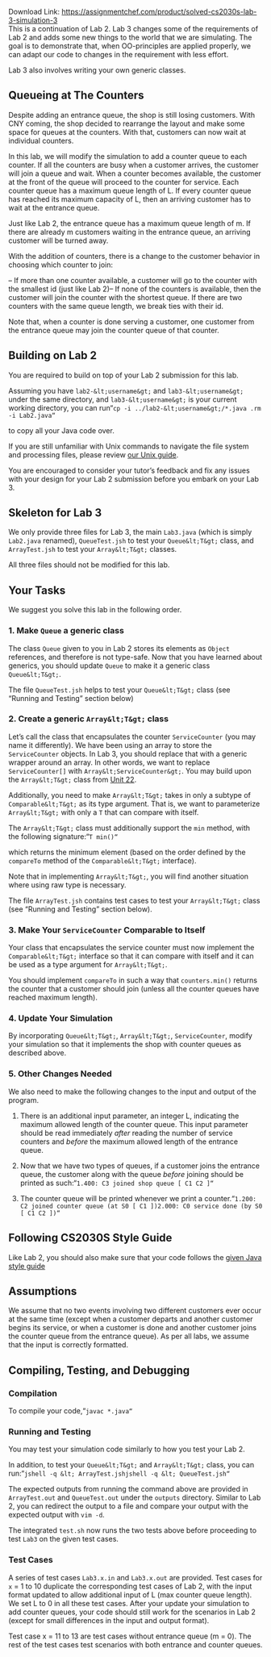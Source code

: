 Download Link: https://assignmentchef.com/product/solved-cs2030s-lab-3-simulation-3
<br>
This is a continuation of Lab 2. Lab 3 changes some of the requirements of Lab 2 and adds some new things to the world that we are simulating. The goal is to demonstrate that, when OO-principles are applied properly, we can adapt our code to changes in the requirement with less effort.

Lab 3 also involves writing your own generic classes.

## Queueing at The Counters

Despite adding an entrance queue, the shop is still losing customers. With CNY coming, the shop decided to rearrange the layout and make some space for queues at the counters. With that, customers can now wait at individual counters.

In this lab, we will modify the simulation to add a counter queue to each counter. If all the counters are busy when a customer arrives, the customer will join a queue and wait. When a counter becomes available, the customer at the front of the queue will proceed to the counter for service. Each counter queue has a maximum queue length of L. If every counter queue has reached its maximum capacity of L, then an arriving customer has to wait at the entrance queue.

Just like Lab 2, the entrance queue has a maximum queue length of m. If there are already m customers waiting in the entrance queue, an arriving customer will be turned away.

With the addition of counters, there is a change to the customer behavior in choosing which counter to join:

– If more than one counter available, a customer will go to the counter with the smallest id (just like Lab 2)– If none of the counters is available, then the customer will join the counter with the shortest queue. If there are two counters with the same queue length, we break ties with their id.

Note that, when a counter is done serving a customer, one customer from the entrance queue may join the counter queue of that counter.

## Building on Lab 2

You are required to build on top of your Lab 2 submission for this lab.

Assuming you have `lab2-&lt;username&gt;` and `lab3-&lt;username&gt;` under the same directory, and `lab3-&lt;username&gt;` is your current working directory, you can run“`cp -i ../lab2-&lt;username&gt;/*.java .rm -i Lab2.java“`

to copy all your Java code over.

If you are still unfamiliar with Unix commands to navigate the file system and processing files, please review [our Unix guide](https://nus-cs2030s.github.io/2021-s2/unix-essentials.html).

You are encouraged to consider your tutor’s feedback and fix any issues with your design for your Lab 2 submission before you embark on your Lab 3.

## Skeleton for Lab 3

We only provide three files for Lab 3, the main `Lab3.java` (which is simply `Lab2.java` renamed), `QueueTest.jsh` to test your `Queue&lt;T&gt;` class, and `ArrayTest.jsh` to test your `Array&lt;T&gt;` classes.

All three files should not be modified for this lab.

## Your Tasks

We suggest you solve this lab in the following order.

### 1. Make `Queue` a generic class

The class `Queue` given to you in Lab 2 stores its elements as `Object` references, and therefore is not type-safe. Now that you have learned about generics, you should update `Queue` to make it a generic class `Queue&lt;T&gt;`.

The file `QueueTest.jsh` helps to test your `Queue&lt;T&gt;` class (see “Running and Testing” section below)

### 2. Create a generic `Array&lt;T&gt;` class

Let’s call the class that encapsulates the counter `ServiceCounter` (you may name it differently). We have been using an array to store the `ServiceCounter` objects. In Lab 3, you should replace that with a generic wrapper around an array. In other words, we want to replace `ServiceCounter[]` with `Array&lt;ServiceCounter&gt;`. You may build upon the `Array&lt;T&gt;` class from [Unit 22](https://nus-cs2030s.github.io/2021-s2/22-unchecked.html).

Additionally, you need to make `Array&lt;T&gt;` takes in only a subtype of `Comparable&lt;T&gt;` as its type argument. That is, we want to parameterize `Array&lt;T&gt;` with only a `T` that can compare with itself.

The `Array&lt;T&gt;` class must additionally support the `min` method, with the following signature:“`T min()“`

which returns the minimum element (based on the order defined by the `compareTo` method of the `Comparable&lt;T&gt;` interface).

Note that in implementing `Array&lt;T&gt;`, you will find another situation where using raw type is necessary.

The file `ArrayTest.jsh` contains test cases to test your `Array&lt;T&gt;` class (see “Running and Testing” section below).

### 3. Make Your `ServiceCounter` Comparable to Itself

Your class that encapsulates the service counter must now implement the `Comparable&lt;T&gt;` interface so that it can compare with itself and it can be used as a type argument for `Array&lt;T&gt;`.

You should implement `compareTo` in such a way that `counters.min()` returns the counter that a customer should join (unless all the counter queues have reached maximum length).

### 4. Update Your Simulation

By incorporating `Queue&lt;T&gt;`, `Array&lt;T&gt;`, `ServiceCounter`, modify your simulation so that it implements the shop with counter queues as described above.

### 5. Other Changes Needed

We also need to make the following changes to the input and output of the program.

1. There is an additional input parameter, an integer L, indicating the maximum allowed length of the counter queue. This input parameter should be read immediately _after_ reading the number of service counters and _before_ the maximum allowed length of the entrance queue.

2. Now that we have two types of queues, if a customer joins the entrance queue, the customer along with the queue _before_ joining should be printed as such:“`1.400: C3 joined shop queue [ C1 C2 ]“`

3. The counter queue will be printed whenever we print a counter.“`1.200: C2 joined counter queue (at S0 [ C1 ])2.000: C0 service done (by S0 [ C1 C2 ])“`

## Following CS2030S Style Guide

Like Lab 2, you should also make sure that your code follows the [given Java style guide](https://nus-cs2030s.github.io/2021-s2/style.html)

## Assumptions

We assume that no two events involving two different customers ever occur at the same time (except when a customer departs and another customer begins its service, or when a customer is done and another customer joins the counter queue from the entrance queue). As per all labs, we assume that the input is correctly formatted.

## Compiling, Testing, and Debugging

### Compilation

To compile your code,“`javac *.java“`

### Running and Testing

You may test your simulation code similarly to how you test your Lab 2.

In addition, to test your `Queue&lt;T&gt;` and `Array&lt;T&gt;` class, you can run:“`jshell -q &lt; ArrayTest.jshjshell -q &lt; QueueTest.jsh“`

The expected outputs from running the command above are provided in `ArrayTest.out` and `QueueTest.out` under the `outputs` directory. Similar to Lab 2, you can redirect the output to a file and compare your output with the expected output with `vim -d`.

The integrated `test.sh` now runs the two tests above before proceeding to test `Lab3` on the given test cases.

### Test Cases

A series of test cases `Lab3.x.in` and `Lab3.x.out` are provided. Test cases for `x` = 1 to 10 duplicate the corresponding test cases of Lab 2, with the input format updated to allow additional input of L (max counter queue length). We set L to 0 in all these test cases. After your update your simulation to add counter queues, your code should still work for the scenarios in Lab 2 (except for small differences in the input and output format).

Test case x = 11 to 13 are test cases without entrance queue (m = 0). The rest of the test cases test scenarios with both entrance and counter queues.